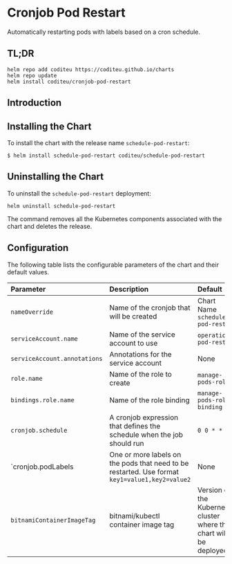# Cronjob Pod Restart

Automatically restarting pods with labels based on a cron schedule.

## TL;DR

```console
helm repo add coditeu https://coditeu.github.io/charts
helm repo update
helm install coditeu/cronjob-pod-restart
```

## Introduction

## Installing the Chart

To install the chart with the release name `schedule-pod-restart`:

```console
$ helm install schedule-pod-restart coditeu/schedule-pod-restart
```

## Uninstalling the Chart

To uninstall the `schedule-pod-restart` deployment:

```console
helm uninstall schedule-pod-restart
```

The command removes all the Kubernetes components associated with the chart and
deletes the release.

## Configuration

The following table lists the configurable parameters of the chart and
their default values.

| Parameter                    | Description                                                              | Default                           |
|:-----------------------------|:-------------------------------------------------------------------------|:----------------------------------|
| `nameOverride`               | Name of the cronjob that will be created                                 | Chart Name `schedule-pod-restart` |
| `serviceAccount.name`        | Name of the service account to use                                       | `operations-pod-restart`          |
| `serviceAccount.annotations` | Annotations for the service account                                      | None                              |
| `role.name`                  | Name of the role to create                                               | `manage-pods-role`                |
| `bindings.role.name`         | Name of the role binding                                                 | `manage-pods-role-binding`        |
| `cronjob.schedule`           | A cronjob expression that defines the schedule when the job should run   | `0 0 * * *`                       |
| `cronjob.podLabels           | One or more labels on the pods that need to be restarted. Use format `key1=value1,key2=value2`      | None   |
| `bitnamiContainerImageTag`   | bitnami/kubectl container image tag                                      | Version of the Kubernetes cluster where the chart will be deployed          |
